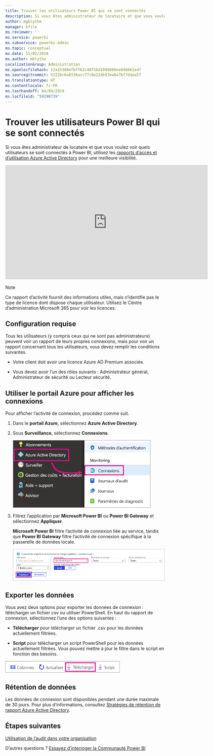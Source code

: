 ```yaml
---
title: Trouver les utilisateurs Power BI qui se sont connectés
description: Si vous êtes administrateur de locataire et que vous voulez voir quels utilisateurs se sont connectés à Power BI, vous pouvez utiliser les rapports d’accès et d’utilisation Azure Active Directory pour une meilleure visibilité.
author: mgblythe
manager: kfile
ms.reviewer: ''
ms.service: powerbi
ms.subservice: powerbi-admin
ms.topic: conceptual
ms.date: 11/02/2018
ms.author: mblythe
LocalizationGroup: Administration
ms.openlocfilehash: 12a15360efbff62c40f5bd1098886ee046661e4f
ms.sourcegitcommit: 5222bc6a8336acc77c8e22db57ea6a7bf7daea57
ms.translationtype: HT
ms.contentlocale: fr-FR
ms.lasthandoff: 04/09/2019
ms.locfileid: "59290739"
---
```

# <a name="find-power-bi-users-that-have-signed-in"></a>Trouver les utilisateurs Power BI qui se sont connectés

Si vous êtes administrateur de locataire et que vous voulez voir quels utilisateurs se sont connectés à Power BI, utilisez les [rapports d’accès et d’utilisation Azure Active Directory](/azure/active-directory/reports-monitoring/concept-sign-ins) pour une meilleure visibilité.

<iframe width="640" height="360" src="https://www.youtube.com/embed/1AVgh9w9VM8?showinfo=0" frameborder="0" allowfullscreen></iframe>

> [!NOTE]
> Ce rapport d’activité fournit des informations utiles, mais n’identifie pas le type de licence dont dispose chaque utilisateur. Utilisez le Centre d’administration Microsoft 365 pour voir les licences.

## <a name="requirements"></a>Configuration requise

Tous les utilisateurs (y compris ceux qui ne sont pas administrateurs) peuvent voir un rapport de leurs propres connexions, mais pour voir un rapport concernant tous les utilisateurs, vous devez remplir les conditions suivantes.

* Votre client doit avoir une licence Azure AD Premium associée.

* Vous devez avoir l’un des rôles suivants : Administrateur général, Administrateur de sécurité ou Lecteur sécurité.

## <a name="use-the-azure-portal-to-view-sign-ins"></a>Utiliser le portail Azure pour afficher les connexions

Pour afficher l’activité de connexion, procédez comme suit.

1. Dans le **portail Azure**, sélectionnez **Azure Active Directory**.

1. Sous **Surveillance**, sélectionnez **Connexions**.
   
    ![Connexions Azure AD](media/service-admin-access-usage/azure-portal-sign-ins.png)

1. Filtrez l’application par **Microsoft Power BI** ou **Power BI Gateway** et sélectionnez **Appliquer**.

    **Microsoft Power BI** filtre l’activité de connexion liée au service, tandis que **Power BI Gateway** filtre l’activité de connexion spécifique à la passerelle de données locale.
   
    ![Filtrer les connexions](media/service-admin-access-usage/sign-in-filter.png)

## <a name="export-the-data"></a>Exporter les données

Vous avez deux options pour exporter les données de connexion : télécharger un fichier csv ou utiliser PowerShell. En haut du rapport de connexion, sélectionnez l’une des options suivantes :

* **Télécharger** pour télécharger un fichier .csv pour les données actuellement filtrées.

* **Script** pour télécharger un script PowerShell pour les données actuellement filtrées. Vous pouvez mettre à jour le filtre dans le script en fonction des besoins.

![Télécharger un fichier .csv ou un script](media/service-admin-access-usage/download-sign-in-data-csv.png)

## <a name="data-retention"></a>Rétention de données

Les données de connexion sont disponibles pendant une durée maximale de 30 jours. Pour plus d’informations, consultez [Stratégies de rétention de rapport Azure Active Directory](/azure/active-directory/reports-monitoring/reference-reports-data-retention).

## <a name="next-steps"></a>Étapes suivantes

[Utilisation de l’audit dans votre organisation](service-admin-auditing.md)

D’autres questions ? [Essayez d’interroger la Communauté Power BI](https://community.powerbi.com/)


